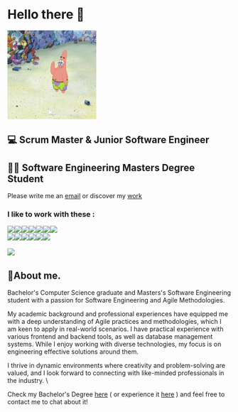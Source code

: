 # Hello there 👋

<img src="media\hi-patrick.webp" width="200" height="200" />

## 💻 Scrum Master & Junior Software Engineer

## 👨‍🎓 Software Engineering Masters Degree Student

Please write me an [email](mailto:laurentiuandoni2001@gmail.com) or discover my [work](https://laurentiuali.github.io/)

### I like to work with these :

<img align="left" src="https://img.shields.io/badge/java-%23ED8B00.svg?style=for-the-badge&logo=openjdk&logoColor=white" />
<img align="left" src="https://img.shields.io/badge/TypeScript-007ACC?style=for-the-badge&logo=typescript&logoColor=white" />
<img align="left" src="https://img.shields.io/badge/JavaScript-323330?style=for-the-badge&logo=javascript&logoColor=F7DF1E" />
<img align="left" src="https://img.shields.io/badge/azure-%230072C6.svg?style=for-the-badge&logo=microsoftazure&logoColor=white" />
<img align="left" src="https://img.shields.io/badge/docker-%230db7ed.svg?style=for-the-badge&logo=docker&logoColor=white" />
<img align="left" src="https://img.shields.io/badge/kubernetes-%23326ce5.svg?style=for-the-badge&logo=kubernetes&logoColor=white" />
<img align="left" src="https://img.shields.io/badge/React-20232A?style=for-the-badge&logo=react&logoColor=61DAFB" />
<br/>
<img align="left" src="https://img.shields.io/badge/express.js-%23404d59.svg?style=for-the-badge&logo=express&logoColor=%2361DAFB" />
<img align="left" src="https://img.shields.io/badge/node.js-6DA55F?style=for-the-badge&logo=node.js&logoColor=white" />
<img align="left" src="https://img.shields.io/badge/tailwindcss-%2338B2AC.svg?style=for-the-badge&logo=tailwind-css&logoColor=white" />
<img align="left" src="https://img.shields.io/badge/nestjs-E0234E?style=for-the-badge&logo=nestjs&logoColor=white" /> 
<img align="left" src="https://img.shields.io/badge/MongoDB-%234ea94b.svg?style=for-the-badge&logo=mongodb&logoColor=white" />
<img align="left" src="https://img.shields.io/badge/MySQL-005C84?style=for-the-badge&logo=mysql&logoColor=white" />
<br/> <br/>
<img src ="https://github-readme-stats.vercel.app/api/top-langs/?username=LaurentiuALI&hide=makefile,cmake,c,c%2B%2B&layout=compact&theme=bear"/>

## 💭About me.

Bachelor's Computer Science graduate and Masters's Software Engineering student with a passion for Software Engineering and Agile Methodologies.

My academic background and professional experiences have equipped me with a deep understanding of Agile practices and methodologies, which I am keen to apply in real-world scenarios.
I have practical experience with various frontend and backend tools, as well as database management systems. While I enjoy working with diverse technologies, my focus is on engineering effective solutions around them.

I thrive in dynamic environments where creativity and problem-solving are valued, and I look forward to connecting with like-minded professionals in the industry. \

Check my Bachelor's Degree [here](https://github.com/LaurentiuALI/Product-Backlog-in-Action---ts) ( or experience it [here](https://product-backlog-in-action-ts.vercel.app/login) ) and feel free to contact me to chat about it!
